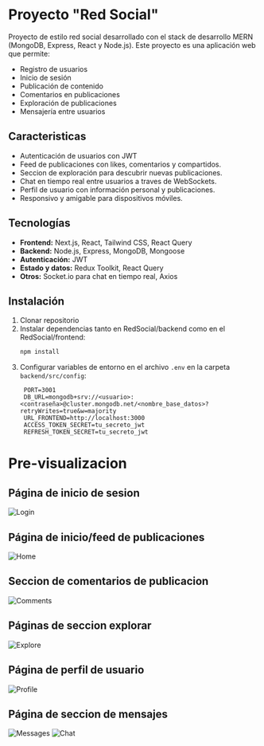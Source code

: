 # Proyecto "Red Social"
Proyecto de estilo red social desarrollado con el stack de desarrollo MERN (MongoDB, Express, React y Node.js). Este proyecto es una aplicación web que permite:
- Registro de usuarios
- Inicio de sesión
- Publicación de contenido
- Comentarios en publicaciones
- Exploración de publicaciones
- Mensajería entre usuarios
## Caracteristicas
- Autenticación de usuarios con JWT
- Feed de publicaciones con likes, comentarios y compartidos.
- Seccion de exploración para descubrir nuevas publicaciones.
- Chat en tiempo real entre usuarios a traves de WebSockets.
- Perfil de usuario con información personal y publicaciones.
- Responsivo y amigable para dispositivos móviles.

## Tecnologías
- **Frontend:** Next.js, React, Tailwind CSS, React Query
- **Backend:** Node.js, Express, MongoDB, Mongoose
- **Autenticación:** JWT
- **Estado y datos:** Redux Toolkit, React Query
- **Otros:** Socket.io para chat en tiempo real, Axios

## Instalación
1. Clonar repositorio
2. Instalar dependencias tanto en  RedSocial/backend como en el RedSocial/frontend:
   ```bash
   npm install
   ```
3. Configurar variables de entorno en el archivo `.env` en la carpeta `backend/src/config`:
   ```plaintext
    PORT=3001
    DB_URL=mongodb+srv://<usuario>:<contraseña>@cluster.mongodb.net/<nombre_base_datos>?retryWrites=true&w=majority
    URL_FRONTEND=http://localhost:3000
    ACCESS_TOKEN_SECRET=tu_secreto_jwt
    REFRESH_TOKEN_SECRET=tu_secreto_jwt

# Pre-visualizacion
## Página de inicio de sesion
![Login](./assets/Final/Login.png)
## Página de inicio/feed de publicaciones
![Home](./assets/Final/Home.png.png)
## Seccion de comentarios de publicacion
![Comments](./assets/Final/Comments.png)
## Páginas de seccion explorar
![Explore](./assets/Explore.png)
## Página de perfil de usuario
![Profile](./assets/Final/Profile.png)
## Página de seccion de mensajes
![Messages](./assets/Final/Conversations.png)
![Chat](./assets/Final/Chat.png)



